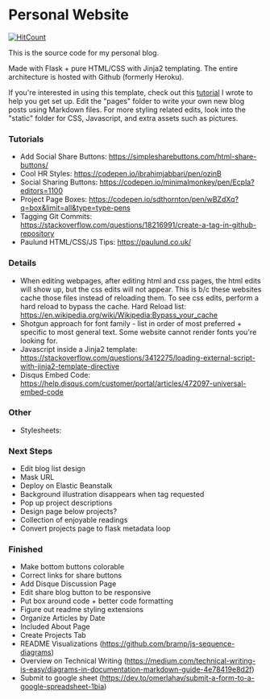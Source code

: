 # Personal Website

[![HitCount](http://hits.dwyl.com/john-b-yang/blog-website.svg)](http://hits.dwyl.com/john-b-yang/blog-website)

This is the source code for my personal blog.

Made with Flask + pure HTML/CSS with Jinja2 templating. The entire architecture is hosted with Github (formerly Heroku).

If you're interested in using this template, check out this [tutorial](http://john-b-yang.github.io/flask-website/) I wrote to help you get set up. Edit the "pages" folder to write your own new blog posts using Markdown files. For more styling related edits, look into the "static" folder for CSS, Javascript, and extra assets such as pictures.

### Tutorials
- Add Social Share Buttons: https://simplesharebuttons.com/html-share-buttons/
- Cool HR Styles: https://codepen.io/ibrahimjabbari/pen/ozinB
- Social Sharing Buttons: https://codepen.io/minimalmonkey/pen/Ecpla?editors=1100
- Project Page Boxes: https://codepen.io/sdthornton/pen/wBZdXq?q=box&limit=all&type=type-pens
- Tagging Git Commits: https://stackoverflow.com/questions/18216991/create-a-tag-in-github-repository
- Paulund HTML/CSS/JS Tips: https://paulund.co.uk/

### Details
- When editing webpages, after editing html and css pages, the html edits will show up, but the css edits will not appear. This is b/c these websites cache those files instead of reloading them. To see css edits, perform a hard reload to bypass the cache. Hard Reload list: https://en.wikipedia.org/wiki/Wikipedia:Bypass_your_cache
- Shotgun approach for font family - list in order of most preferred + specific to most general text. Some website cannot render fonts you're looking for.
- Javascript inside a Jinja2 template: https://stackoverflow.com/questions/3412275/loading-external-script-with-jinja2-template-directive
- Disqus Embed Code: https://help.disqus.com/customer/portal/articles/472097-universal-embed-code

### Other
- Stylesheets: <link href="http://netdna.bootstrapcdn.com/bootstrap/3.0.0/css/bootstrap.min.css" rel="stylesheet" media="screen">

### Next Steps
- Edit blog list design
- Mask URL
- Deploy on Elastic Beanstalk
- Background illustration disappears when tag requested
- Pop up project descriptions
- Design page below projects?
- Collection of enjoyable readings
- Convert projects page to flask metadata loop

### Finished
- Make bottom buttons colorable
- Correct links for share buttons
- Add Disque Discussion Page
- Edit share blog button to be responsive
- Put box around code + better code formatting
- Figure out readme styling extensions
- Organize Articles by Date
- Included About Page
- Create Projects Tab
- README Visualizations (https://github.com/bramp/js-sequence-diagrams)
- Overview on Technical Writing (https://medium.com/technical-writing-is-easy/diagrams-in-documentation-markdown-guide-4e78419e8d2f)
- Submit to google sheet (https://dev.to/omerlahav/submit-a-form-to-a-google-spreadsheet-1bia)
